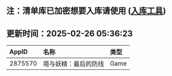 ## 注：清单库已加密想要入库请使用 ([入库工具](https://github.com/BlankTMing/ManifestAutoUpdate/releases))

## 更新时间：2025-02-26 05:36:23
| AppID | 名称 | 类型  |
| :-------------------- | :----------------------------- | :----------- |
| 2875570 | 塔与妖精：最后的防线| Game |
